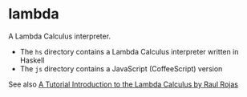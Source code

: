 lambda
======

A Lambda Calculus interpreter.

* The `hs` directory contains a Lambda Calculus interpreter written in Haskell
* The `js` directory contains a JavaScript (CoffeeScript) version

See also [A Tutorial Introduction to the Lambda Calculus by Raul Rojas](http://www.utdallas.edu/~gupta/courses/apl/lambda.pdf)
